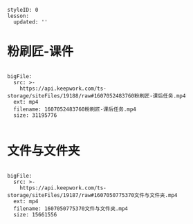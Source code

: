```@Lesson
styleID: 0
lesson:
  updated: ''

```



# 粉刷匠-课件


 


```@BigFile

bigFile:
  src: >-
    https://api.keepwork.com/ts-storage/siteFiles/19188/raw#1607052483760粉刷匠-课后任务.mp4
  ext: mp4
  filename: 1607052483760粉刷匠-课后任务.mp4
  size: 31195776
          
```
#  文件与文件夹
 
```@BigFile

bigFile:
  src: >-
    https://api.keepwork.com/ts-storage/siteFiles/19187/raw#1607050775370文件与文件夹.mp4
  ext: mp4
  filename: 1607050775370文件与文件夹.mp4
  size: 15661556
          
```